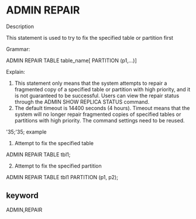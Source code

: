 # ADMIN REPAIR
Description

This statement is used to try to fix the specified table or partition first

Grammar:

ADMIN REPAIR TABLE table_name[ PARTITION (p1,...)]

Explain:

1. This statement only means that the system attempts to repair a fragmented copy of a specified table or partition with high priority, and it is not guaranteed to be successful. Users can view the repair status through the ADMIN SHOW REPLICA STATUS command.
2. The default timeout is 14400 seconds (4 hours). Timeout means that the system will no longer repair fragmented copies of specified tables or partitions with high priority. The command settings need to be reused.

'35;'35; example

1. Attempt to fix the specified table

ADMIN REPAIR TABLE tbl1;

2. Attempt to fix the specified partition

ADMIN REPAIR TABLE tbl1 PARTITION (p1, p2);

## keyword
ADMIN,REPAIR
